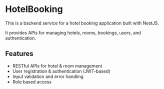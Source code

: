 <h1>HotelBooking</h1>
<p>This is a backend service for a hotel booking application built with NestJS.</p>
<p>It provides APIs for managing hotels, rooms, bookings, users, and authentication.</p>

<h2>Features</h2>
<ul>
  <li>RESTful APIs for hotel & room management</li>
  <li>User registration & authentication (JWT-based)</li>
  <li>Input validation and error handling</li>
  <li>Role based access</li>
</ul>
